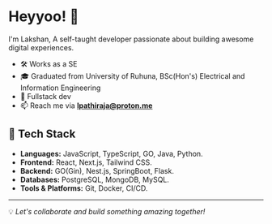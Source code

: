 
# Heyyoo! 👋
I'm Lakshan,
A self-taught developer passionate about building awesome digital experiences.

- 🛠 Works as a SE
- 🎓 Graduated from University of Ruhuna, BSc(Hon's) Electrical and Information Engineering
- 🌱 Fullstack dev
- 📫 Reach me via **lpathiraja@proton.me**

## 🔧 Tech Stack
- **Languages:** JavaScript, TypeScript, GO, Java, Python.
- **Frontend:** React, Next.js, Tailwind CSS.
- **Backend:** GO(Gin), Nest.js, SpringBoot, Flask.
- **Databases:** PostgreSQL, MongoDB, MySQL.
- **Tools & Platforms:** Git, Docker, CI/CD.

---
💡 *Let's collaborate and build something amazing together!*

